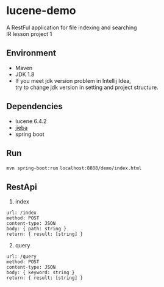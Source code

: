 # lucene-demo
A RestFul application for file indexing and searching  
IR lesson project 1

## Environment
* Maven
* JDK 1.8
* If you meet jdk version problem in Intellij Idea,   
try to change jdk version in setting and project structure.  

## Dependencies
* lucene 6.4.2
* [jieba](https://github.com/huaban/jieba-analysis) 
* spring boot

## Run
`mvn spring-boot:run`
`localhost:8888/demo/index.html`
## RestApi
1. index
```
url: /index
method: POST
content-type: JSON
body: { path: string }
return: { result: [string] }
```

2. query
```
url: /query
method: POST
content-type: JSON
body: { keyword: string }
return: { result: [string] }
```
